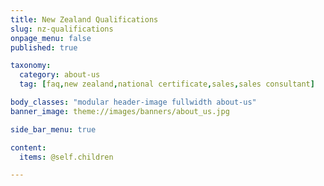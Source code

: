 ```yaml
---
title: New Zealand Qualifications
slug: nz-qualifications
onpage_menu: false
published: true

taxonomy:
  category: about-us
  tag: [faq,new zealand,national certificate,sales,sales consultant]

body_classes: "modular header-image fullwidth about-us"
banner_image: theme://images/banners/about_us.jpg

side_bar_menu: true

content:
  items: @self.children

---
```

